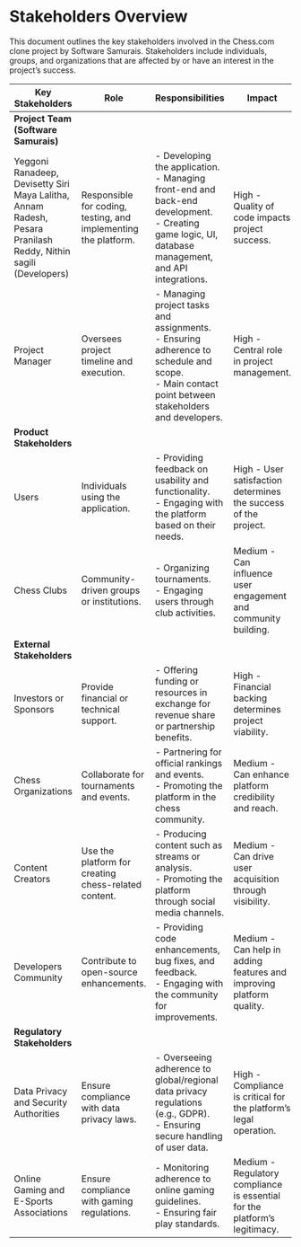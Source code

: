 # **Stakeholders Overview**

This document outlines the key stakeholders involved in the Chess.com clone project by Software Samurais. Stakeholders include individuals, groups, and organizations that are affected by or have an interest in the project’s success.

| **Key Stakeholders**              | **Role**                                                             | **Responsibilities**                                                                                             | **Impact**                                                                   |
|-----------------------------------|-----------------------------------------------------------------------|------------------------------------------------------------------------------------------------------------------|------------------------------------------------------------------------------|
| **Project Team (Software Samurais)**|                                                                       |                                                                                                                  |                                                                              |
| Yeggoni Ranadeep, Devisetty Siri Maya Lalitha, Annam Radesh, Pesara Pranilash Reddy, Nithin sagili (Developers) | Responsible for coding, testing, and implementing the platform.       | - Developing the application.<br>- Managing front-end and back-end development.<br>- Creating game logic, UI, database management, and API integrations. | High - Quality of code impacts project success.                              |
| Project Manager       | Oversees project timeline and execution.                              | - Managing project tasks and assignments.<br>- Ensuring adherence to schedule and scope.<br>- Main contact point between stakeholders and developers.    | High - Central role in project management.                                   |
| **Product Stakeholders**          |                                                                       |                                                                                                                  |                                                                              |
| Users                             | Individuals using the application.                                    | - Providing feedback on usability and functionality.<br>- Engaging with the platform based on their needs.        | High - User satisfaction determines the success of the project.              |
| Chess Clubs                       | Community-driven groups or institutions.                              | - Organizing tournaments.<br>- Engaging users through club activities.                                           | Medium - Can influence user engagement and community building.               |
| **External Stakeholders**         |                                                                       |                                                                                                                  |                                                                              |
| Investors or Sponsors             | Provide financial or technical support.                               | - Offering funding or resources in exchange for revenue share or partnership benefits.                            | High - Financial backing determines project viability.                       |
| Chess Organizations               | Collaborate for tournaments and events.                               | - Partnering for official rankings and events.<br>- Promoting the platform in the chess community.                | Medium - Can enhance platform credibility and reach.                         |
| Content Creators                  | Use the platform for creating chess-related content.                   | - Producing content such as streams or analysis.<br>- Promoting the platform through social media channels.       | Medium - Can drive user acquisition through visibility.                      |
| Developers Community              | Contribute to open-source enhancements.                               | - Providing code enhancements, bug fixes, and feedback.<br>- Engaging with the community for improvements.        | Medium - Can help in adding features and improving platform quality.         |
| **Regulatory Stakeholders**       |                                                                       |                                                                                                                  |                                                                              |
| Data Privacy and Security Authorities | Ensure compliance with data privacy laws.                          | - Overseeing adherence to global/regional data privacy regulations (e.g., GDPR).<br>- Ensuring secure handling of user data. | High - Compliance is critical for the platform’s legal operation.            |
| Online Gaming and E-Sports Associations | Ensure compliance with gaming regulations.                     | - Monitoring adherence to online gaming guidelines.<br>- Ensuring fair play standards.                            | Medium - Regulatory compliance is essential for the platform’s legitimacy.   |
